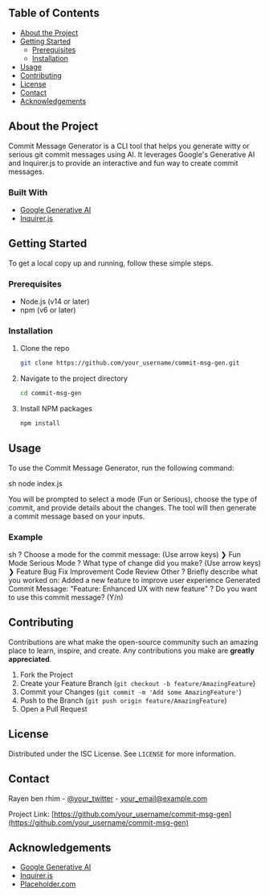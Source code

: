 
## Table of Contents

- [About the Project](#about-the-project)
- [Getting Started](#getting-started)
  - [Prerequisites](#prerequisites)
  - [Installation](#installation)
- [Usage](#usage)
- [Contributing](#contributing)
- [License](#license)
- [Contact](#contact)
- [Acknowledgements](#acknowledgements)

## About the Project

Commit Message Generator is a CLI tool that helps you generate witty or serious git commit messages using AI. It leverages Google's Generative AI and Inquirer.js to provide an interactive and fun way to create commit messages.

### Built With

- [Google Generative AI](https://developers.google.com/generative-ai)
- [Inquirer.js](https://github.com/SBoudrias/Inquirer.js)

## Getting Started

To get a local copy up and running, follow these simple steps.

### Prerequisites

- Node.js (v14 or later)
- npm (v6 or later)

### Installation

1. Clone the repo
   ```sh
   git clone https://github.com/your_username/commit-msg-gen.git
   ```
2. Navigate to the project directory
   ```sh
   cd commit-msg-gen
   ```
3. Install NPM packages
   ```sh
   npm install
   ```

## Usage

To use the Commit Message Generator, run the following command:

sh
node index.js


You will be prompted to select a mode (Fun or Serious), choose the type of commit, and provide details about the changes. The tool will then generate a commit message based on your inputs.

### Example
sh
? Choose a mode for the commit message: (Use arrow keys)
❯ Fun Mode
Serious Mode
? What type of change did you make? (Use arrow keys)
❯ Feature
Bug Fix
Improvement
Code Review
Other
? Briefly describe what you worked on: Added a new feature to improve user experience
Generated Commit Message:
"Feature: Enhanced UX with new feature"
? Do you want to use this commit message? (Y/n)


## Contributing

Contributions are what make the open-source community such an amazing place to learn, inspire, and create. Any contributions you make are **greatly appreciated**.

1. Fork the Project
2. Create your Feature Branch (`git checkout -b feature/AmazingFeature`)
3. Commit your Changes (`git commit -m 'Add some AmazingFeature'`)
4. Push to the Branch (`git push origin feature/AmazingFeature`)
5. Open a Pull Request

## License

Distributed under the ISC License. See `LICENSE` for more information.

## Contact

Rayen ben rhim - [@your_twitter](https://twitter.com/your_twitter) - your_email@example.com

Project Link: [https://github.com/your_username/commit-msg-gen](https://github.com/your_username/commit-msg-gen)

## Acknowledgements

- [Google Generative AI](https://developers.google.com/generative-ai)
- [Inquirer.js](https://github.com/SBoudrias/Inquirer.js)
- [Placeholder.com](https://placeholder.com)
